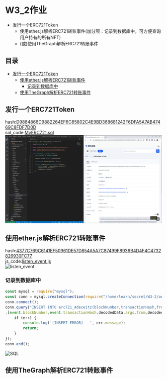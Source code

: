 # W3_2作业
* 发行一个ERC721Token
   * 使用ether.js解析ERC721转账事件(加分项：记录到数据库中，可方便查询用户持有的所有NFT)
   * (或)使用TheGraph解析ERC721转账事件

## 目录
* [发行一个ERC721Token](#发行一个ERC721Token) 
    * [使用ether.js解析ERC721转账事件](#使用ether.js解析ERC721转账事件) 
        * [记录到数据库中](#记录到数据库中) 
    * [使用TheGraph解析ERC721转账事件](#使用TheGraph解析ERC721转账事件) 

## 发行一个ERC721Token
hash:[D9884866D9882264EF6C85802C4E9BD368681242F6DFA5A7AB47469C8FDF7D0D](https://www.oklink.com/zh-cn/oec-test/tx/D9884866D9882264EF6C85802C4E9BD368681242F6DFA5A7AB47469C8FDF7D0D)  
sol_code:[MyERC721.sol](/W3-2/DATA/code/contracts/MyERC721.sol)  
![MyERC721](/W3-2/DATA/picture/MyERC721.png)  

## 使用ether.js解析ERC721转账事件
hash:[4377C769C6141EF50961DE57D854A5A7C87499F8936B4D4F4C4732826930FC77](https://www.oklink.com/zh-cn/oec-test/tx/4377C769C6141EF50961DE57D854A5A7C87499F8936B4D4F4C4732826930FC77)  
js_code:[listen_event.js](/W3-2/DATA/code/scripts/listen_event.js)  
![listen_event](/W3-1/DATA/picture/listen_event.png)  
### 记录到数据库中
```JavaScript
const mysql = require("mysql");
const conn = mysql.createConnection(require("/home/learn/secret/W3-2/online-mysql.json"));
conn.connect();
conn.query("INSERT INTO erc721_Adeceitz(blockNumber,transactionHash,fromadd,toadd,tokenid) VALUES(?,?,?,?,?)"
,[event.blockNumber,event.transactionHash,decodedData.args.from,decodedData.args.to,decodedData.args.tokenId.toString()], function (err, result) {
    if (err) {
        console.log('[INSERT ERROR] - ', err.message);
        return;
    }
});
conn.end();
```
![SQL](/W3-1/DATA/picture/SQL.png)  

## 使用TheGraph解析ERC721转账事件